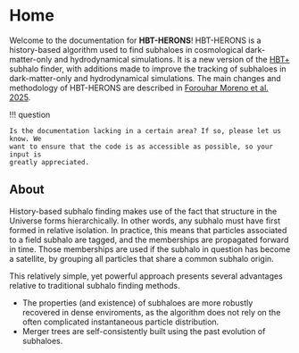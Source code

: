 # Home

Welcome to the documentation for **HBT-HERONS**! HBT-HERONS is a history-based algorithm used to find subhaloes in cosmological dark-matter-only and hydrodynamical simulations. It is a new version of the [HBT+](<https://github.com/Kambrian/HBTplus>) subhalo finder, with additions made to improve the tracking of subhaloes in dark-matter-only and hydrodynamical simulations. The main changes and methodology of HBT-HERONS are described in [Forouhar Moreno et al. 2025](https://arxiv.org/abs/2502.06932).

!!! question 

    Is the documentation lacking in a certain area? If so, please let us know. We
    want to ensure that the code is as accessible as possible, so your input is
    greatly appreciated. 

## About
History-based subhalo finding makes use of the fact that structure in the Universe forms hierarchically. In other words, any subhalo must have first formed in relative isolation. In practice, this means that particles associated to a field subhalo are tagged, and the memberships are propagated forward in time. Those memberships are used if the subhalo in question has become a satellite, by grouping all particles that share a common subhalo origin. 

This relatively simple, yet powerful approach presents several advantages relative to traditional subhalo finding methods.

* The properties (and existence) of subhaloes are more robustly recovered in dense enviroments, as the algorithm does not rely on the often complicated instantaneous particle distribution. 
* Merger trees are self-consistently built using the past evolution of subhaloes.
